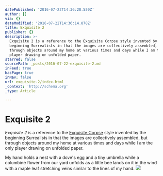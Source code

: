 ```yaml
---
datePublished: '2016-07-22T14:36:28.520Z'
author: []
via: {}
dateModified: '2016-07-22T14:36:14.878Z'
title: Exquisite 2
publisher: {}
description: >-
  Exquisite 2 is a reference to the Exquisite Corpse style invented by the
  beginning Surrealists in that the images are collectively assembled, but
  through objects around my home at various times and days while I am the only
  player drawing on unfolded paper.
starred: false
sourcePath: _posts/2016-07-22-exquisite-2.md
inFeed: true
hasPage: true
inNav: false
url: exquisite-2/index.html
_context: 'http://schema.org'
_type: Article

---
```

# Exquisite 2

_Exquisite 2_ is a reference to the [Exquisite Corpse][0] style invented by the beginning Surrealists in that the images are collectively assembled, but through objects around my home at various times and days while I am the only player drawing on unfolded paper.

My hand holds a nest with a dove's egg and a tiny umbrella while a columbine flower from our yard unfolds as a little bee lands on it in the wind with a maple leaf stretching veins similar to the lines of my hand.
![](https://the-grid-user-content.s3-us-west-2.amazonaws.com/169428c4-852d-4aaf-a1d3-7c56ea1fd1cc.jpg)

[0]: https://en.wikipedia.org/wiki/Exquisite_corpse
